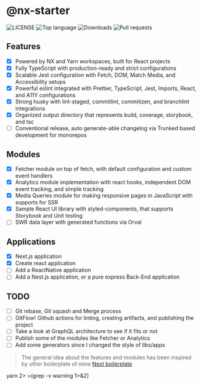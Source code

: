 # @nx-starter

![LICENSE](https://img.shields.io/github/license/movahedan/nx-starter?style=flat-square)
![Top language](https://img.shields.io/github/languages/top/movahedan/nx-starter?style=flat-square)
![Downloads](https://img.shields.io/github/downloads/movahedan/nx-starter/total?style=flat-square)
![Pull requests](https://img.shields.io/github/issues-pr/movahedan/nx-starter?style=flat-square)

## Features

- [x] Powered by NX and Yarn workspaces, built for React projects
- [x] Fully TypeScript with production-ready and strict configurations
- [x] Scalable Jest configuration with Fetch, DOM, Match Media, and Accessibility setups
- [x] Powerful eslint integrated with Prettier, TypeScript, Jest, Imports, React, and A11Y configurations
- [x] Strong husky with lint-staged, commitlint, commitizen, and branchlint integrations
- [x] Organized output directory that represents build, coverage, storybook, and tsc
- [ ] Conventional release, auto generate-able changelog via Trunked based development for monorepos

## Modules

- [x] Fetcher module on top of fetch, with default configuration and custom event handlers
- [x] Analytics module implementation with react hooks, independent DOM event tracking, and simple tracking
- [x] Media Queries module for making responsive pages in JavaScript with supports for SSR
- [x] Sample React UI library with styled-components, that supports Storybook and Unit testing
- [ ] SWR data layer with generated functions via Orval

## Applications

- [x] Next.js application
- [x] Create react application
- [ ] Add a ReactNative application
- [ ] Add a Nest.js application, or a pure express Back-End application

## TODO

- [ ] Git rebase, Git squash and Merge process
- [ ] GitFlow! Github actions for linting, creating artifacts, and publishing the project
- [ ] Take a look at GraphQL architecture to see if it fits or not
- [ ] Publish some of the modules like Fetcher or Analytics
- [ ] Add some generators since I changed the style of libs/apps

> The general idea about the features and modules has been inspired by other boilerplate of mine [Next boilerplate](https://github.com/movahedan/next-boilerplate)


yarn 2> >(grep -v warning 1>&2)